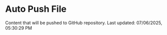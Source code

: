 # Auto Push File

Content that will be pushed to GitHub repository.
Last updated: 07/06/2025, 05:30:29 PM